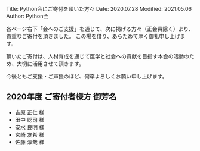Title: Python会にご寄付を頂いた方々
Date: 2020.07.28
Modified: 2021.05.06
Author: Python会

各ページ右下「会へのご支援」を通じて、次に掲げる方々（正会員除く）より、貴重なご寄付を頂きました。
この場を借り、あらためて厚く御礼申し上げます。

頂いたご寄付は、人材育成を通じて医学と社会への貢献を目指す本会の活動のため、大切に活用させて頂きます。

今後ともご支援・ご声援のほど、何卒よろしくお願い申し上げます。

## 2020年度 ご寄付者様方 御芳名

- <span class="donator-E4">吉原 正仁 様</span>
- <span class="donator-E4">田中 聡司 様</span>
- <span class="donator-E4">安水 良明 様</span>
- <span class="donator-E4">宮崎 友希 様</span>
- <span class="donator-E4">佐藤 淳哉 様</span>
